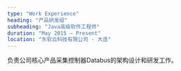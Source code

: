 ```yaml
---
type: "Work Experience"
heading: "产品研发组"
subheading: "Java高级软件工程师"
duration: "May 2015 – Present"
location: "东软云科技有限公司 - 大连"
---
```


负责公司核心产品采集控制器Databus的架构设计和研发工作。